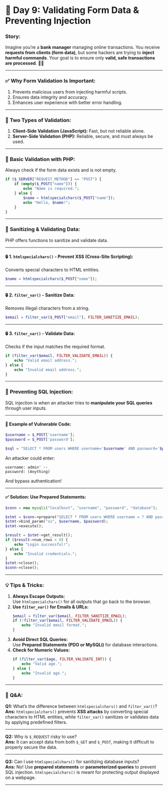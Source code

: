 
# 📅 **Day 9: Validating Form Data & Preventing Injection**

### **Story:**  
Imagine you’re a **bank manager** managing online transactions. You receive **requests from clients (form data)**, but some hackers are trying to **inject harmful commands**. Your goal is to ensure only **valid, safe transactions are processed**. 💸🔐

---

### ✅ **Why Form Validation Is Important:**  
1. Prevents malicious users from injecting harmful scripts.
2. Ensures data integrity and accuracy.
3. Enhances user experience with better error handling.

---

### 📌 **Two Types of Validation:**  
1. **Client-Side Validation (JavaScript):** Fast, but not reliable alone.  
2. **Server-Side Validation (PHP):** Reliable, secure, and must always be used.  

---

### 📖 **Basic Validation with PHP:**  
Always check if the form data exists and is not empty.  

```php
if ($_SERVER["REQUEST_METHOD"] == "POST") {
    if (empty($_POST["name"])) {
        echo "Name is required.";
    } else {
        $name = htmlspecialchars($_POST["name"]);
        echo "Hello, $name!";
    }
}
```

---

### 📌 **Sanitizing & Validating Data:**  
PHP offers functions to sanitize and validate data.  

---

#### 🔒 **1. `htmlspecialchars()` - Prevent XSS (Cross-Site Scripting):**  
Converts special characters to HTML entities.  

```php
$name = htmlspecialchars($_POST["name"]);
```

---

#### 🔒 **2. `filter_var()` - Sanitize Data:**  
Removes illegal characters from a string.  

```php
$email = filter_var($_POST["email"], FILTER_SANITIZE_EMAIL);
```

---

#### 🔒 **3. `filter_var()` - Validate Data:**  
Checks if the input matches the required format.  

```php
if (filter_var($email, FILTER_VALIDATE_EMAIL)) {
    echo "Valid email address.";
} else {
    echo "Invalid email address.";
}
```

---

### 📌 **Preventing SQL Injection:**  
SQL injection is when an attacker tries to **manipulate your SQL queries** through user inputs.  

---

#### 🚫 **Example of Vulnerable Code:**  
```php
$username = $_POST['username'];
$password = $_POST['password'];

$sql = "SELECT * FROM users WHERE username='$username' AND password='$password'";
```
An attacker could enter:
```
username: admin' -- 
password: (Anything)
```
And bypass authentication!

---

#### ✅ **Solution: Use Prepared Statements:**  
```php
$conn = new mysqli("localhost", "username", "password", "database");

$stmt = $conn->prepare("SELECT * FROM users WHERE username = ? AND password = ?");
$stmt->bind_param("ss", $username, $password);
$stmt->execute();

$result = $stmt->get_result();
if ($result->num_rows > 0) {
    echo "Login successful!";
} else {
    echo "Invalid credentials.";
}
$stmt->close();
$conn->close();
```

---

### 💡 **Tips & Tricks:**  
1. **Always Escape Outputs:**  
   Use `htmlspecialchars()` for all outputs that go back to the browser.  
2. **Use `filter_var()` for Emails & URLs:**  
   ```php
   $email = filter_var($email, FILTER_SANITIZE_EMAIL);
   if (!filter_var($email, FILTER_VALIDATE_EMAIL)) {
       echo "Invalid email format.";
   }
   ```
3. **Avoid Direct SQL Queries:**  
   Use **Prepared Statements (PDO or MySQLi)** for database interactions.  
4. **Check for Numeric Values:**  
   ```php
   if (filter_var($age, FILTER_VALIDATE_INT)) {
       echo "Valid age.";
   } else {
       echo "Invalid age.";
   }
   ```

---

### 📖 **Q&A:**  
**Q1:** What’s the difference between `htmlspecialchars()` and `filter_var()`?  
**Ans:** `htmlspecialchars()` prevents **XSS attacks** by converting special characters to HTML entities, while `filter_var()` sanitizes or validates data by applying predefined filters.  

---

**Q2:** Why is `$_REQUEST` risky to use?  
**Ans:** It can accept data from both `$_GET` and `$_POST`, making it difficult to properly secure the data.  

---

**Q3:** Can I use `htmlspecialchars()` for sanitizing database inputs?  
**Ans:** No! Use **prepared statements** or **parameterized queries** to prevent SQL injection. `htmlspecialchars()` is meant for protecting output displayed on a webpage.  

---


